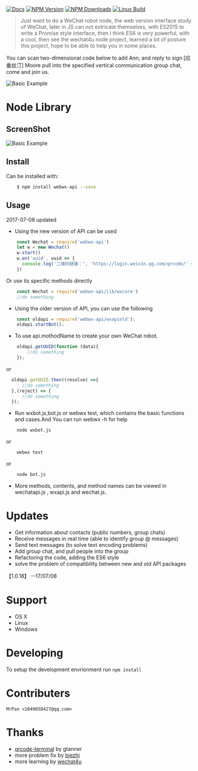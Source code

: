 [![Docs][docs-image]][docs-url]
[![NPM Version][npm-image]][npm-url]
[![NPM Downloads][downloads-image]][downloads-url]
[![Linux Build][travis-img]][travis-url]
> Just want to do a WeChat robot node, the web version interface study of WeChat, later in JS can not extricate themselves, with ES2015 to write a Promise style interface, then I think ES6 is very powerful, with a cool, then see the wechat4u node project, learned a lot of posture this project, hope to be able to help you in some places.

You can scan two-dimensional code below to add Ann, and reply to sign [应垂丝汀] Moore pull into the specified vertical communication group chat, come and join us.

![Basic Example][qr-img]

# Node Library

## ScreenShot
![Basic Example][example-img]

## Install

Can be installed with:
```bash
    $ npm install webwx-api --save
```

## Usage

2017-07-08 updated

+ Using the new version of API can be used
```js
    const Wechat = require('webwx-api')
    let w = new Wechat()
    w.start()
    w.on('uuid', uuid => {
      console.log('二维码链接：', 'https://login.weixin.qq.com/qrcode/' + uuid)
    })
```
Or use its specific methods directly
```js
    const Wechat = require('webwx-api/lib/wxcore')
    //do something
```

+ Using the older version of API, you can use the following
```js
    const oldapi = require('webwx-api/wxapiold');
    oldapi.startBot();
```

+ To use api.mothodName to create your own WeChat robot.
```js 
    oldapi.getUUID(function (data){
        //do something
    });
```
or
```js
  oldapi.getUUID.then((resolve) =>{
      //do something
  },(reject) => {
      //do something
  });
```

+ Run wxbot.js,bot.js or webwx test, which contains the basic functions and cases.And You can run webwx -h for help
```bash	
    node wxbot.js
```
or
```bash	
    webwx test
```
or
```bash
    node bot.js
```
+ More methods, contents, and method names can be viewed in wechatapi.js , wxapi.js and wechat.js.

# Updates

- Get information about contacts (public numbers, group chats)
- Receive messages in real time (able to identify group @ messages)
- Send text messages (to solve text encoding problems)
- Add group chat, and pull people into the group
- Refactoring the code, adding the ES6 style
- solve the problem of compatibility between new and old API packages

【1.0.18】 --17/07/08

# Support

- OS X
- Linux
- Windows

# Developing

To setup the development envrionment run `npm install`

# Contributers

	MrPan <1049058427@qq.com>
	
# Thanks

- [qrcode-terminal] by gtanner 
- more problem fix by [biezhi]
- more learning by [wechat4u]

[qrcode-terminal]: https://github.com/gtanner/qrcode-terminal
[biezhi]: https://github.com/biezhi/wechat-robot
[example-img]: https://github.com/wslongchen/webwechat_api/blob/master/screenshot.png
[qr-img]: https://github.com/wslongchen/webwx-api/blob/master/qr.JPG
[docs-image]: https://img.shields.io/badge/文档-中文-blue.svg
[docs-url]: https://github.com/wslongchen/webwx-api/blob/master/README_CN.md
[npm-image]: https://img.shields.io/npm/v/webwx-api.svg
[npm-url]: https://npmjs.org/package/webwx-api
[downloads-image]: https://img.shields.io/npm/dm/webwx-api.svg
[downloads-url]: https://npmjs.org/package/webwx-api
[travis-img]: https://travis-ci.org/wslongchen/webwx-api.svg?branch=master
[travis-url]: https://travis-ci.org/wslongchen/webwx-api
[wechat4u]: https://github.com/nodeWechat
